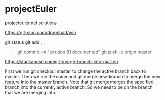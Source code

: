 # projectEuler
projecteuler.net solutions

https://git-scm.com/download/win

git status
git add .
>git commit -m "solution 81 documented"
git push -u origin master


https://stackabuse.com/git-merge-branch-into-master/

First we run git checkout master to change the active branch back to master. Then we run the command git merge new-branch to merge the new feature into the master branch. Note that git merge merges the specified branch into the currently active branch. So we need to be on the branch that we are merging into.
